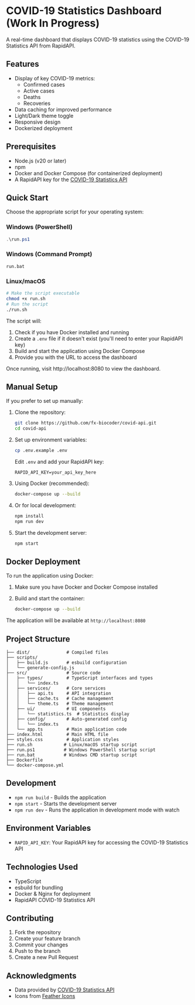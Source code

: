 # COVID-19 Statistics Dashboard (Work In Progress)

A real-time dashboard that displays COVID-19 statistics using the COVID-19 Statistics API from RapidAPI.

## Features

- Display of key COVID-19 metrics:
  - Confirmed cases
  - Active cases
  - Deaths
  - Recoveries
- Data caching for improved performance
- Light/Dark theme toggle
- Responsive design
- Dockerized deployment

## Prerequisites

- Node.js (v20 or later)
- npm
- Docker and Docker Compose (for containerized deployment)
- A RapidAPI key for the [COVID-19 Statistics API](https://rapidapi.com/api-sports/api/covid-19-statistics/)

## Quick Start

Choose the appropriate script for your operating system:

### Windows (PowerShell)
```powershell
.\run.ps1
```

### Windows (Command Prompt)
```batch
run.bat
```

### Linux/macOS
```bash
# Make the script executable
chmod +x run.sh
# Run the script
./run.sh
```

The script will:
1. Check if you have Docker installed and running
2. Create a `.env` file if it doesn't exist (you'll need to enter your RapidAPI key)
3. Build and start the application using Docker Compose
4. Provide you with the URL to access the dashboard

Once running, visit http://localhost:8080 to view the dashboard.

## Manual Setup

If you prefer to set up manually:

1. Clone the repository:
   ```bash
   git clone https://github.com/fx-biocoder/covid-api.git
   cd covid-api
   ```

2. Set up environment variables:
   ```bash
   cp .env.example .env
   ```
   Edit `.env` and add your RapidAPI key:
   ```
   RAPID_API_KEY=your_api_key_here
   ```

3. Using Docker (recommended):
   ```bash
   docker-compose up --build
   ```

4. Or for local development:
   ```bash
   npm install
   npm run dev
   ```

5. Start the development server:
   ```bash
   npm start
   ```

## Docker Deployment

To run the application using Docker:

1. Make sure you have Docker and Docker Compose installed

2. Build and start the container:
   ```bash
   docker-compose up --build
   ```

The application will be available at `http://localhost:8080`

## Project Structure

```
├── dist/              # Compiled files
├── scripts/           
│   ├── build.js       # esbuild configuration
│   └── generate-config.js
├── src/               # Source code
│   ├── types/         # TypeScript interfaces and types
│   │   └── index.ts
│   ├── services/      # Core services
│   │   ├── api.ts     # API integration
│   │   ├── cache.ts   # Cache management
│   │   └── theme.ts   # Theme management
│   ├── ui/            # UI components
│   │   └── statistics.ts  # Statistics display
│   ├── config/        # Auto-generated config
│   │   └── index.ts
│   └── app.ts         # Main application code
├── index.html         # Main HTML file
├── styles.css         # Application styles
├── run.sh            # Linux/macOS startup script
├── run.ps1           # Windows PowerShell startup script
├── run.bat           # Windows CMD startup script
├── Dockerfile
└── docker-compose.yml
```

## Development

- `npm run build` - Builds the application
- `npm start` - Starts the development server
- `npm run dev` - Runs the application in development mode with watch

## Environment Variables

- `RAPID_API_KEY`: Your RapidAPI key for accessing the COVID-19 Statistics API

## Technologies Used

- TypeScript
- esbuild for bundling
- Docker & Nginx for deployment
- RapidAPI COVID-19 Statistics API

## Contributing

1. Fork the repository
2. Create your feature branch
3. Commit your changes
4. Push to the branch
5. Create a new Pull Request

## Acknowledgments

- Data provided by [COVID-19 Statistics API](https://rapidapi.com/api-sports/api/covid-19-statistics/)
- Icons from [Feather Icons](https://feathericons.com/)

